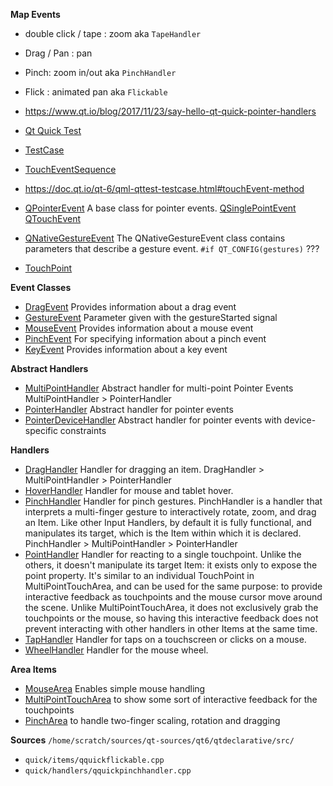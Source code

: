 **Map Events**
* double click / tape : zoom aka `TapeHandler`
* Drag / Pan : pan
* Pinch: zoom in/out aka `PinchHandler`
* Flick : animated pan aka `Flickable`

* https://www.qt.io/blog/2017/11/23/say-hello-qt-quick-pointer-handlers

* [Qt Quick Test](https://doc.qt.io/qt-6/qtquicktest-index.html)
* [TestCase](https://doc.qt.io/qt-6/qml-qttest-testcase.html)
* [TouchEventSequence](https://doc.qt.io/qt-6/qml-qttest-toucheventsequence.html)
* https://doc.qt.io/qt-6/qml-qttest-testcase.html#touchEvent-method

* [QPointerEvent](https://doc.qt.io/qt-6/qpointerevent.html)
  A base class for pointer events.
  [QSinglePointEvent](https://doc.qt.io/qt-6/qsinglepointevent.html)
  [QTouchEvent](https://doc.qt.io/qt-6/qtouchevent.html)
* [QNativeGestureEvent](https://doc-snapshots.qt.io/qt6-6.3/qnativegestureevent.html)
  The QNativeGestureEvent class contains parameters that describe a gesture event. 
  `#if QT_CONFIG(gestures)` ???

* [TouchPoint](https://doc.qt.io/qt-6/qml-qtquick-touchpoint.html)

**Event Classes**
* [DragEvent](https://doc.qt.io/qt-6/qml-qtquick-dragevent.html) Provides information about a drag event
* [GestureEvent](https://doc.qt.io/qt-6/qml-qtquick-gestureevent.html) Parameter given with the gestureStarted signal
* [MouseEvent](https://doc.qt.io/qt-6/qml-qtquick-mouseevent.html) Provides information about a mouse event
* [PinchEvent](https://doc.qt.io/qt-6/qml-qtquick-pinchevent.html) For specifying information about a pinch event
* [KeyEvent](https://doc.qt.io/qt-6/qml-qtquick-keyevent.html) Provides information about a key event

**Abstract Handlers**
* [MultiPointHandler](https://doc.qt.io/qt-6/qml-qtquick-multipointhandler.html) Abstract handler for multi-point Pointer Events
  MultiPointHandler > PointerHandler
* [PointerHandler](https://doc.qt.io/qt-6/qml-qtquick-pointerhandler.html) Abstract handler for pointer events
* [PointerDeviceHandler](https://doc.qt.io/qt-6/qml-qtquick-pointerdevicehandler.html) Abstract handler for pointer events with device-specific constraints

**Handlers**
* [DragHandler](https://doc.qt.io/qt-6/qml-qtquick-draghandler.html)
  Handler for dragging an item.
  DragHandler > MultiPointHandler > PointerHandler
* [HoverHandler](https://doc.qt.io/qt-6/qml-qtquick-hoverhandler.html)
  Handler for mouse and tablet hover.
* [PinchHandler](https://doc.qt.io/qt-6/qml-qtquick-pinchhandler.html)
  Handler for pinch gestures.
  PinchHandler is a handler that interprets a multi-finger gesture to interactively rotate, zoom,
  and drag an Item. Like other Input Handlers, by default it is fully functional, and manipulates
  its target, which is the Item within which it is declared.
  PinchHandler > MultiPointHandler > PointerHandler
* [PointHandler](https://doc.qt.io/qt-6/qml-qtquick-pointhandler.html)
  Handler for reacting to a single touchpoint.
  Unlike the others, it doesn't manipulate its target Item: it exists only to expose the point
  property.  It's similar to an individual TouchPoint in MultiPointTouchArea, and can be used for
  the same purpose: to provide interactive feedback as touchpoints and the mouse cursor move around
  the scene.  Unlike MultiPointTouchArea, it does not exclusively grab the touchpoints or the mouse,
  so having this interactive feedback does not prevent interacting with other handlers in other
  Items at the same time.
* [TapHandler](https://doc.qt.io/qt-6/qml-qtquick-taphandler.html )
  Handler for taps on a touchscreen or clicks on a mouse.
* [WheelHandler](https://doc.qt.io/qt-6/qml-qtquick-wheelhandler.html)
  Handler for the mouse wheel.

**Area Items**
* [MouseArea](https://doc.qt.io/qt-6/qml-qtquick-mouseevent.html)
  Enables simple mouse handling
* [MultiPointTouchArea](https://doc.qt.io/qt-6/qml-qtquick-multipointtoucharea.html)
  to show some sort of interactive feedback for the touchpoints
* [PinchArea](https://doc.qt.io/qt-6/qml-qtquick-pincharea.html)
  to handle two-finger scaling, rotation and dragging

**Sources**
`/home/scratch/sources/qt-sources/qt6/qtdeclarative/src/`
* `quick/items/qquickflickable.cpp`
* `quick/handlers/qquickpinchhandler.cpp`

